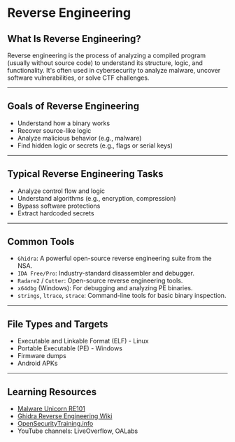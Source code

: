 # Reverse Engineering

## What Is Reverse Engineering?

Reverse engineering is the process of analyzing a compiled program (usually without source code) to understand its structure, logic, and functionality. It's often used in cybersecurity to analyze malware, uncover software vulnerabilities, or solve CTF challenges.

---

## Goals of Reverse Engineering

- Understand how a binary works
- Recover source-like logic
- Analyze malicious behavior (e.g., malware)
- Find hidden logic or secrets (e.g., flags or serial keys)

---

## Typical Reverse Engineering Tasks

- Analyze control flow and logic
- Understand algorithms (e.g., encryption, compression)
- Bypass software protections
- Extract hardcoded secrets

---

## Common Tools

- `Ghidra`: A powerful open-source reverse engineering suite from the NSA.
- `IDA Free/Pro`: Industry-standard disassembler and debugger.
- `Radare2` / `Cutter`: Open-source reverse engineering tools.
- `x64dbg` (Windows): For debugging and analyzing PE binaries.
- `strings`, `ltrace`, `strace`: Command-line tools for basic binary inspection.

---

## File Types and Targets

- Executable and Linkable Format (ELF) - Linux
- Portable Executable (PE) - Windows
- Firmware dumps
- Android APKs

---

## Learning Resources

- [Malware Unicorn RE101](https://malwareunicorn.org/workshops/re101.html)
- [Ghidra Reverse Engineering Wiki](https://ghidra-sre.org/)
- [OpenSecurityTraining.info](https://opensecuritytraining.info/)
- YouTube channels: LiveOverflow, OALabs
